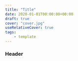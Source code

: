 ```yaml
---
title: "Title"
date: 2020-01-01T00:00:00+00:00
draft: true
cover: "cover.jpg"
useRelativeCover: true
tags:
    - template
---
```


### Header